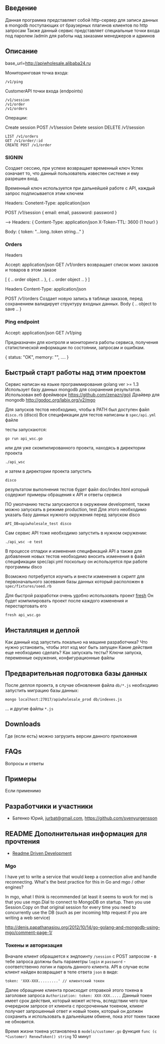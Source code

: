 ## Введение

Данная программа представляет собой http-сервер для записи данных в mongodb поступающих
от браузерных плагинов клиентов по http запросам
Также данный сервис представляет специальные точки входа под паролем /admin
для работы над заказами менеджеров и админов

## Описание

base_url=http://apiwholesale.alibaba24.ru

Мониторинговая точка входа:

    /v1/ping

CustomerAPI точки входа (endpoints)

    /v1/session
    /v1/order
    /v1/orders

Операции:

Create session POST /v1/session
Delete session DELETE /v1/session

    LIST /v1/orders
    GET /v1/order/:id
    CREATE POST /v1/order

### SIGNIN
Создает сессию, при успехе возвращает временный ключ
Успех означает то, что данный пользователь известен системе и ему разрешен вход.

Временный ключ используется при дальнейшей работе с API,
каждый запрос подписывается этим ключем

Headers:
   Conetent-Type: application/json

POST /v1/session
{
    email: email,
    password: password
}

-->
Headers:
{
Content-Type: application/json
X-Token-TTL: 3600 (1 hour)
}

Body:
{
    token: "...long..token string..."
}



### Orders

Headers

Accept: application/json
GET /v1/orders
возвращает список моих заказов и товаров в этом заказе

[
{
.. order object ..
},
{
.. order object ..
}
]

Headers
Content-Type: application/json

POST /v1/orders
Создает новую запись в таблице заказов, перед сохранением валидирует структуру входных данных.
Body
{
 .. object to save ..
}

### Ping endpoint

Accept: application/json
GET /v1/ping

Предназначен для контроля и мониторинга работы сервиса, получения статистической
информации по состоянии, запросам и ошибкам.

{
status: "OK",
memory: "",
....
}


## Быстрый старт работы над этим проектом

Сервис написан на языке программирования golang ver >= 1.3
Использует базу данных mongodb для сохранения результатов.
Использован веб фреймворк https://github.com/zenazn/goji
Драйвер для mongodb http://godoc.org/labix.org/v2/mgo

Для запусков тестов необходимо, чтобы в PATH был доступен файл `disco.rb` (disco)
Все спецификации для тестов написаны в `spec/api.yml` файле

тесты запускаются:

    go run api_wsc.go
или для уже скомпилированного проекта, находясь в директории проекта

    ./api_wsc
и затем в директории проекта запустить

    disco

результатом выполнения тестов будет файл doc/index.html который содержит примеры обращения к
API и ответы сервиса

ПО умолчанию тесты запускаются в окружении development, также можно запускать в режиме
production, test
Для этого необходимо указать базу данных нужного окружения перед запуском disco

    API_DB=apiwholesale_test disco

Сам сервис API тоже необходимо запустить в нужном окружении:

    ./api_wsc -e test

В процессе отладки и изменения спецификаций API а также для добавления новых тестов необходимо
вносить изменения в файл спецификации spec/api.yml поскольку он используется при работе
программы disco

Возможно потребуется изучить и внести изменения в скрипт для первоначального засевания базы данных
который расположен в `spec/fixtures/seed.rb`

Для быстрой разработки очень удобно использовать проект [fresh](https://github.com/pilu/fresh)
Он будет компилировать проект после каждого изменения и перестартовать его

    fresh api_wsc.go

## Инсталляция и деплой

Как данный код запустить локально на машине разработчика?
Что нужно установить, чтобы этот код мог быть запущен
Какие действия еще необходимо сделать?
Как запускать тесты?
Ключи запуска, переменные окружения, конфигурационные файлы

## Предварительная подготовка базы данных

После деплоя проекта, в случае обновления файла `db/*.js` необходимо запустить
миграцию базы данных:

    mongo localhost:27017/apiwholesale_prod db/indexes.js

... и другие файлы `*.js`

## Downloads

Где (если есть) можно загрузить версии данного приложения

## FAQs

Вопросы и ответы

## Примеры

Если применимо

## Разработчики и участники

* Батенко Юрий, jurbat@gmail.com, https://github.com/svenyurgensson


## README Дополнительная информация для прочтения

* [Readme Driven Development](http://www.slideshare.net/maetl/readme-driven-development-12783652)


### Mgo
I have yet to write a service that would keep a connection alive and
handle reconnecting. What's the best practice for this in Go and mgo / other engines?

In mgo, what I think is recommended (at least it seems to work for me)
is that you use mgo.Dial to connect to MongoDB on startup.
Then you use Session.Copy on that original session for every time you need
to concurrently use the DB (such as per incoming http request
if you are writing a web service)


http://denis.papathanasiou.org/2012/10/14/go-golang-and-mongodb-using-mgo/comment-page-1/


### Токены и авторизация

Вначале клиент обращается к эндпоинту `/session` с POST запросом - в тебе запроса должны быть
параметры `login` и `password` - соответственно логин и пароль данного клиента.
API в случае если клиент найден возвращает в теле ответа `json` в виде:

    token: 'XXX-XXX.........' // клиентский токен

Далее обращение клиента происходит отправкой этого токена в заголовке запроса `Authorization: token: XXX-XXX.....`
Данный токен имеет срок действия, который может истечь, вследствии чего при очередном запросе от клиента
с просроченным токеном, клиент получает запрошенный ответ и новый токен, который он должен сохранить и использовать в
дальнейшем обмене, пока этот токен также не обновится.

Время жизни токена установлена в `models/customer.go` функция `func (c *Customer) RenewToken() string` 10 минут
